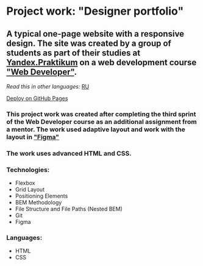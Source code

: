 # Project work: "Designer portfolio" 

## A typical one-page website with a responsive design. The site was created by a group of students as part of their studies at [Yandex.Praktikum](https://praktikum.yandex.com/) on a web development course ["Web Developer"](https://practicum.yandex.com/web/). 

*Read this in other languages:* [RU](https://github.com/MelnikovAleksei/designer-novik/blob/master/README.md) 

[Deploy on GitHub Pages](https://melnikovaleksei.github.io/designer-novik/index.html) 

### This project work was created after completing the third sprint of the Web Developer course as an additional assignment from a mentor. The work used adaptive layout and work with the layout in ["Figma"](https://drive.google.com/file/d/1pWvH1yt2Wfq-3blIwWD9hbBgyZIPCggS/view?usp=sharing) 

### The work uses advanced HTML and CSS. 

### Technologies: 
* Flexbox 
* Grid Layout 
* Positioning Elements 
* BEM Methodology 
* File Structure and File Paths (Nested BEM) 
* Git 
* Figma 

### Languages: 
* HTML 
* CSS 

